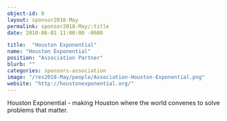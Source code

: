 ```yaml
---
object-id: 8
layout: sponsor2018-May
permalink: sponsor2018-May/:title
date: 2010-06-01 11:00:00 -0600

title:  "Houston Exponential"
name: "Houston Exponential"
position: "Association Partner"
blurb: ""
categories: sponsors-association
image: "/res2018-May/people/Association-Houston-Exponential.png"
website: "http://houstonexponential.org/"
---
```


Houston Exponential - making Houston where the world convenes to solve problems that matter.